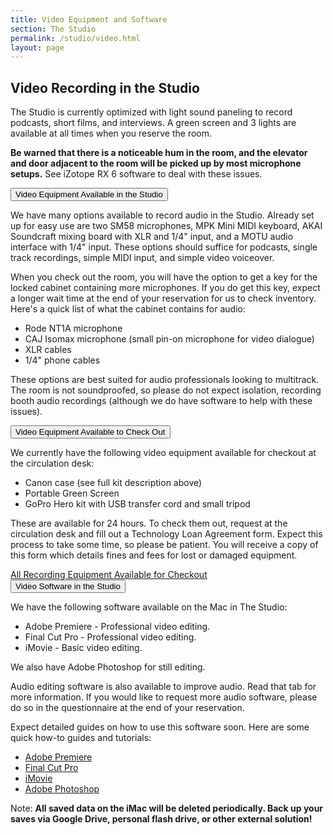 ```yaml
---
title: Video Equipment and Software
section: The Studio
permalink: /studio/video.html
layout: page
---
```


## Video Recording in the Studio

The Studio is currently optimized with light sound paneling to record podcasts, short films, and interviews. 
A green screen and 3 lights are available at all times when you reserve the room.

**Be warned that there is a noticeable hum in the room, and the elevator and door adjacent to the room will be picked up by most microphone setups.**
See iZotope RX 6 software to deal with these issues.

<div class="accordion mb-4" id="accordionExample">
  <div class="card" id="headingOne">
    <div class="card-header h4">
      <button class="btn btn-link dropdown-toggle text-dark" type="button" data-toggle="collapse" data-target="#collapseOne"
        aria-expanded="true" aria-controls="collapseOne">
        Video Equipment Available in the Studio 
      </button>
    </div>
    <div id="collapseOne" class="collapse" aria-labelledby="headingOne" data-parent="#accordionExample">
      <div class="card-body">
        <p>We have many options available to record audio in the Studio. Already set up for easy use are two SM58
          microphones, MPK Mini MIDI keyboard,&nbsp;AKAI Soundcraft mixing board with XLR and 1/4" input, and a
          MOTU&nbsp;audio interface with 1/4" input. These options should suffice for podcasts, single track
          recordings, simple MIDI input, and simple video voiceover.</p>
        <p>When you check out the room, you will have the option to get a key for the locked cabinet containing more
          microphones. If you do get this key, expect a longer wait time at the end of your reservation for us to
          check inventory. Here's a quick list of what the&nbsp;cabinet contains for audio:</p>
        <ul>
          <li>Rode NT1A&nbsp;microphone&nbsp;</li>
          <li>CAJ Isomax microphone (small pin-on microphone for video dialogue)&nbsp;</li>
          <li>XLR cables</li>
          <li>1/4" phone cables</li>
        </ul>
        <p>These options are best suited for audio professionals looking to multitrack. The room is not soundproofed,
          so please do not expect isolation, recording booth audio recordings (although we do have software to help
          with these issues).</p>
      </div>
    </div>
  </div>
  <div class="card" id="headingTwo">
    <div class="card-header h4">
      <button class="btn btn-link dropdown-toggle text-dark" type="button" data-toggle="collapse" data-target="#collapseTwo"
        aria-expanded="true" aria-controls="collapseTwo">
        Video Equipment Available to Check Out
      </button>
    </div>
    <div id="collapseTwo" class="collapse" aria-labelledby="headingTwo" data-parent="#accordionExample">
      <div class="card-body">
          <p>We currently have the following video equipment available for checkout at the circulation desk:</p>
          <ul>
            <li>Canon case (see full kit description above)</li>
            <li>Portable Green Screen</li>
            <li>GoPro Hero kit with USB transfer cord and small tripod</li>
          </ul>
          <p>These are available for 24 hours. To check them out, request at the circulation desk and fill out a Technology Loan Agreement form. Expect this process to take some time, so please be patient.&nbsp;You will receive a copy of this form which details fines and fees for lost or damaged equipment.&nbsp;</p>
          <a class="btn btn-small btn-clearwater" href="{{'/studio/field_recording_equipment.html' | relative_url}}">All Recording Equipment Available for Checkout</a>
      </div>
    </div>
  </div>
  <div class="card" id="headingThree">
    <div class="card-header h4">
      <button class="btn btn-link dropdown-toggle text-dark" type="button" data-toggle="collapse" data-target="#collapseThree"
        aria-expanded="true" aria-controls="collapseThree">
        Video Software in the Studio
      </button>
    </div>
    <div id="collapseThree" class="collapse" aria-labelledby="headingThree" data-parent="#accordionExample">
      <div class="card-body">
                <p>We have the following software available on the Mac in The Studio:</p>
        <ul>
          <li>Adobe Premiere - Professional video editing.</li>
          <li>Final Cut Pro - Professional video editing.</li>
          <li>iMovie - Basic video editing.</li>
        </ul>
        <p>We also have Adobe Photoshop for still editing.</p>
        <p>Audio editing software is also available to improve audio. Read that tab for more information. If you would like to request more audio software, please do so in the questionnaire at the end of your reservation.</p>
        <p>Expect detailed guides on how to use this software soon. Here are some quick how-to guides and tutorials:</p>
        <ul>
          <li><a href="https://helpx.adobe.com/premiere-pro/tutorials.html">Adobe Premiere</a></li>
          <li><a href="https://www.apple.com/final-cut-pro/resources/">Final Cut Pro</a></li>
          <li><a href="https://help.apple.com/imovie/mac/10.1/">iMovie</a></li>
          <li><a href="https://helpx.adobe.com/photoshop/tutorials.html">Adobe Photoshop</a></li>
        </ul>
        <p>Note: <strong>All saved data on the iMac will be deleted periodically. Back up your saves via Google Drive, personal flash drive, or other external solution!</strong></p>
      </div>
    </div>
  </div>
</div>
